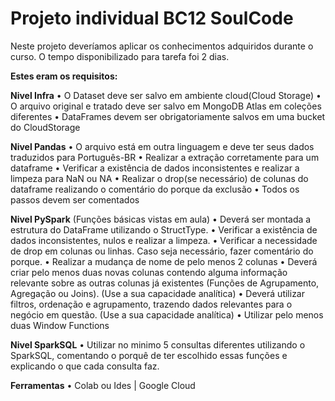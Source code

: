 # Projeto individual BC12 SoulCode
 Neste projeto deveríamos aplicar os conhecimentos adquiridos durante o curso.
 O tempo disponibilizado para tarefa foi 2 dias.

**Estes eram os requisitos:**

**Nivel Infra**
• O Dataset deve ser salvo em ambiente cloud(Cloud Storage)
• O arquivo original e tratado deve ser salvo em MongoDB Atlas em coleções diferentes
• DataFrames devem ser obrigatoriamente salvos em uma bucket do CloudStorage

**Nivel Pandas**
• O arquivo está em outra linguagem e deve ter seus dados traduzidos para Português-BR
• Realizar a extração corretamente para um dataframe
• Verificar a existência de dados inconsistentes e realizar a limpeza para NaN ou NA
• Realizar o drop(se necessário) de colunas do dataframe realizando o comentário do porque da exclusão 
• Todos os passos devem ser comentados

**Nivel PySpark** (Funções básicas vistas em aula)
• Deverá ser montada a estrutura do DataFrame utilizando o StructType.
• Verificar a existência de dados inconsistentes, nulos e realizar a limpeza.
• Verificar a necessidade de drop em colunas ou linhas. Caso seja necessário, fazer comentário do porque.
• Realizar a mudança de nome de pelo menos 2 colunas
• Deverá criar pelo menos duas novas colunas contendo alguma informação relevante sobre as outras colunas já existentes (Funções de Agrupamento, Agregação ou Joins). (Use a sua capacidade analítica)
• Deverá utilizar filtros, ordenação e agrupamento, trazendo dados relevantes para o negócio em questão. (Use a sua capacidade analítica)
• Utilizar pelo menos duas Window Functions

**Nivel SparkSQL**
• Utilizar no minimo 5 consultas diferentes utilizando o SparkSQL, comentando o porquê de ter escolhido essas funções e explicando o que cada consulta faz.


**Ferramentas**
• Colab ou Ides | Google Cloud
